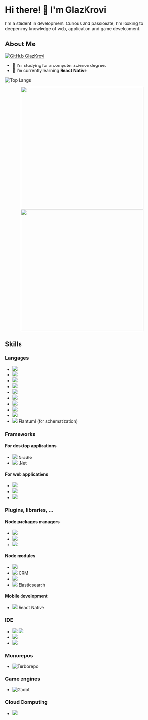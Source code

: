 # Hi there! 👋 I'm **GlazKrovi**

I'm a student in development. Curious and passionate, I'm looking to deepen my knowledge of web, application and game development.

## About Me

[![GitHub GlazKrovi](https://img.shields.io/github/followers/GlazKrovi?label=follow&style=social)](https://github.com/GlazKrovi)

- 🔭 I'm studying for a computer science degree.
- 🌱 I’m currently learning **React Native**

![Top Langs](https://github-readme-stats.vercel.app/api/top-langs/?username=GlazKrovi&layout=compact&theme=dark&hide_border=true)

<p align="center">
  <img src="https://github-readme-stats.vercel.app/api?username=GlazKrovi&show_icons=true&theme=bear" width="400">
  <img src="https://github-readme-streak-stats.herokuapp.com?user=GlazKrovi&theme=dark&hide_border=true" width="400">
</p>

## Skills

### Langages

- ![](https://api.iconify.design/devicon:c.svg)
- ![](https://api.iconify.design/devicon:csharp.svg)
- ![](https://api.iconify.design/devicon:java-wordmark.svg)
- ![](https://api.iconify.design/vscode-icons:file-type-gdscript.svg)
- ![](https://api.iconify.design/devicon:php.svg)
- ![](https://api.iconify.design/devicon:javascript.svg)
- ![](https://api.iconify.design/devicon:html5-wordmark.svg)
- ![](https://api.iconify.design/devicon:css3-wordmark.svg)
- ![](https://api.iconify.design/devicon:typescript.svg)
- ![](https://api.iconify.design/vscode-icons:file-type-plantuml.svg) Plantuml (for schematization)

### Frameworks

#### For desktop applications

- ![](https://api.iconify.design/logos:gradle.svg) Gradle
- ![](https://api.iconify.design/devicon:dotnetcore.svg) .Net

#### For web applications

- ![](https://api.iconify.design/devicon:laravel-wordmark.svg)
- ![](https://api.iconify.design/devicon:react-wordmark.svg)
- ![](https://api.iconify.design/devicon:qwik-wordmark.svg) 

### Plugins, libraries, ...

#### Node packages managers

- ![](https://api.iconify.design/devicon:npm-wordmark.svg)
- ![](https://api.iconify.design/logos:pnpm.svg)
- ![](https://api.iconify.design/logos:yarn.svg)

#### Node modules

- ![](https://api.iconify.design/devicon:express-wordmark.svg)
- ![](https://api.iconify.design/devicon:prisma-wordmark.svg) ORM
- ![](https://api.iconify.design/logos:graphql.svg)
- ![](https://api.iconify.design/logos:elasticsearch.svg) Elasticsearch

#### Mobile development

- ![](https://api.iconify.design/devicon:react.svg) React Native

### IDE

- ![](https://api.iconify.design/devicon:vscode-wordmark.svg)   ![](https://api.iconify.design/mdi:star-four-points-outline.svg) 
- ![](https://api.iconify.design/devicon:androidstudio-wordmark.svg)
- ![](https://api.iconify.design/devicon:intellij.svg) 


### Monorepos

- ![Turborepo](https://api.iconify.design/logos:turborepo.svg) 

### Game engines

- ![Godot](https://api.iconify.design/logos:godot.svg) 

### Cloud Computing

- ![](https://api.iconify.design/logos:aws.svg) 
